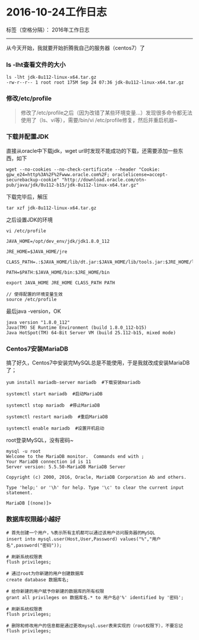 ﻿# 2016-10-24工作日志

标签（空格分隔）： 2016年工作日志

---

从今天开始，我就要开始折腾我自己的服务器（centos7）了

### ls -lht查看文件的大小

```
ls -lht jdk-8u112-linux-x64.tar.gz 
-rw-r--r-- 1 root root 175M Sep 24 07:36 jdk-8u112-linux-x64.tar.gz
```

### 修改/etc/profile

 > 修改了/etc/profile之后（因为改错了某些环境变量...）发现很多命令都无法使用了（ls、vi等），需要/bin/vi /etc/profile修复，然后并重启机器~

### 下载并配置JDK

直接从oracle中下载jdk，wget url时发现不能成功的下载，还需要添加一些东西，如下

```
wget --no-cookies --no-check-certificate --header "Cookie: gpw_e24=http%3A%2F%2Fwww.oracle.com%2F; oraclelicense=accept-securebackup-cookie" "http://download.oracle.com/otn-pub/java/jdk/8u112-b15/jdk-8u112-linux-x64.tar.gz"
```

下载完毕后，解压

```
tar xzf jdk-8u112-linux-x64.tar.gz
```

之后设置JDK的环境

```
vi /etc/profile
 
JAVA_HOME=/opt/dev_env/jdk/jdk1.8.0_112

JRE_HOME=$JAVA_HOME/jre

CLASS_PATH=.:$JAVA_HOME/lib/dt.jar:$JAVA_HOME/lib/tools.jar:$JRE_HOME/lib

PATH=$PATH:$JAVA_HOME/bin:$JRE_HOME/bin

export JAVA_HOME JRE_HOME CLASS_PATH PATH

// 使得配置的环境变量生效
source /etc/profile
```

最后java -version，OK

```
java version "1.8.0_112"
Java(TM) SE Runtime Environment (build 1.8.0_112-b15)
Java HotSpot(TM) 64-Bit Server VM (build 25.112-b15, mixed mode)
```

### Centos7安装MariaDB

搞了好久，Centos7中安装完MySQL总是不能使用，于是我就改成安装MariaDB了；

```
yum install mariadb-server mariadb  #下载安装mariadb

systemctl start mariadb  #启动MariaDB

systemctl stop mariadb  #停止MariaDB

systemctl restart mariadb  #重启MariaDB

systemctl enable mariadb  #设置开机启动
```

root登录MySQL，没有密码~

```
mysql -u root
Welcome to the MariaDB monitor.  Commands end with ;
Your MariaDB connection id is 11
Server version: 5.5.50-MariaDB MariaDB Server

Copyright (c) 2000, 2016, Oracle, MariaDB Corporation Ab and others.

Type 'help;' or '\h' for help. Type '\c' to clear the current input statement.

MariaDB [(none)]> 
```

### 数据库权限越小越好

```
# 首先创建一个用户，%表示所有主机都可以通过该用户访问服务器的MySQL
insert into mysql.user(Host,User,Password) values("%","用户名",password("密码"));

# 刷新系统权限表
flush privileges;

# 通过root为你新建的用户创建数据库
create database 数据库名;

# 给你新建的用户赋予你新建的数据库的所有权限
grant all privileges on 数据库名.* to 用户名@'%' identified by '密码';

# 刷新系统权限表
flush privileges;

# 删除和修改用户的信息都是通过更改mysql.user表来实现的（root权限下），不要忘记flush privileges;
```

